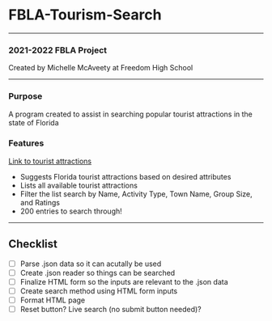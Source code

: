 # FBLA-Tourism-Search

***

### 2021-2022 FBLA Project
Created by Michelle McAveety at Freedom High School

***

### Purpose
A program created to assist in searching popular tourist attractions in the state of Florida

### Features

[Link to tourist attractions](https://www.florida-backroads-travel.com/florida-tourist-attractions.html)

+ Suggests Florida tourist attractions based on desired attributes
+ Lists all available tourist attractions
+ Filter the list search by Name, Activity Type, Town Name, Group Size, and Ratings
+ 200 entries to search through!

***

## Checklist

-[ ] Parse .json data so it can acutally be used
-[ ] Create .json reader so things can be searched
-[ ] Finalize HTML form so the inputs are relevant to the .json data
-[ ] Create search method using HTML form inputs
-[ ] Format HTML page
-[ ] Reset button? Live search (no submit button needed)?
